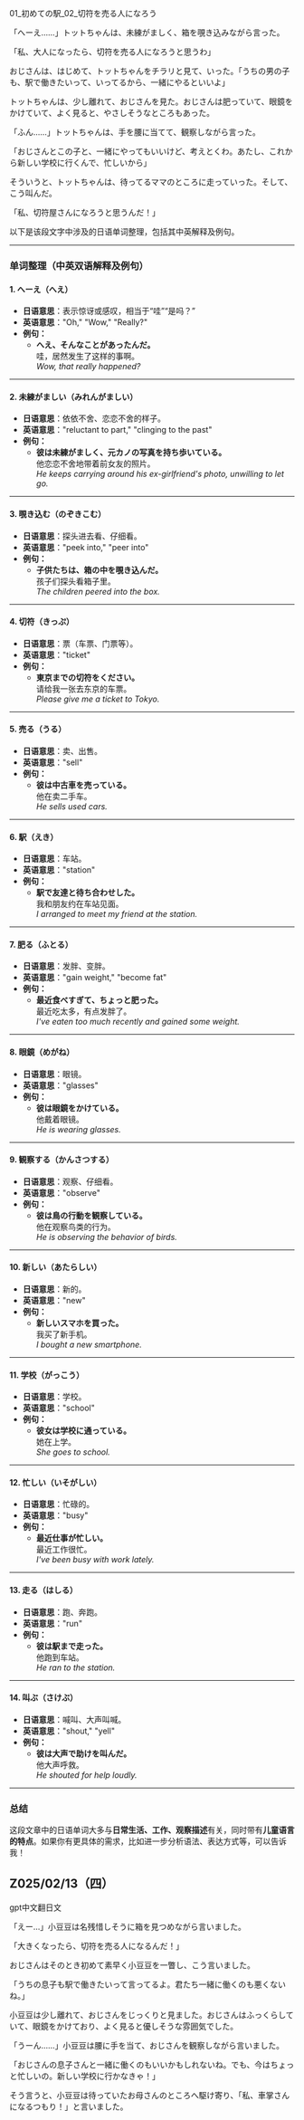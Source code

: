 01_初めての駅_02_切符を売る人になろう

「へーえ……」トットちゃんは、未練がましく、箱を覗き込みながら言った。

「私、大人になったら、切符を売る人になろうと思うわ」

おじさんは、はじめて、トットちゃんをチラリと見て、いった。「うちの男の子も、駅で働きたいって、いってるから、一緒にやるといいよ」

トットちゃんは、少し離れて、おじさんを見た。おじさんは肥っていて、眼鏡をかけていて、よく見ると、やさしそうなところもあった。

「ふん……」トットちゃんは、手を腰に当てて、観察しながら言った。

「おじさんとこの子と、一緒にやってもいいけど、考えとくわ。あたし、これから新しい学校に行くんで、忙しいから」

そういうと、トットちゃんは、待ってるママのところに走っていった。そして、こう叫んだ。

「私、切符屋さんになろうと思うんだ！」

以下是该段文字中涉及的日语单词整理，包括其中英解释及例句。  

---

### **单词整理（中英双语解释及例句）**

#### **1. へーえ（へえ）**
- **日语意思**：表示惊讶或感叹，相当于“哇”“是吗？”  
- **英语意思**："Oh," "Wow," "Really?"  
- **例句：**  
  - **へえ、そんなことがあったんだ。**  
    哇，居然发生了这样的事啊。  
    *Wow, that really happened?*  

---

#### **2. 未練がましい（みれんがましい）**
- **日语意思**：依依不舍、恋恋不舍的样子。  
- **英语意思**："reluctant to part," "clinging to the past"  
- **例句：**  
  - **彼は未練がましく、元カノの写真を持ち歩いている。**  
    他恋恋不舍地带着前女友的照片。  
    *He keeps carrying around his ex-girlfriend's photo, unwilling to let go.*  

---

#### **3. 覗き込む（のぞきこむ）**
- **日语意思**：探头进去看、仔细看。  
- **英语意思**："peek into," "peer into"  
- **例句：**  
  - **子供たちは、箱の中を覗き込んだ。**  
    孩子们探头看箱子里。  
    *The children peered into the box.*  

---

#### **4. 切符（きっぷ）**
- **日语意思**：票（车票、门票等）。  
- **英语意思**："ticket"  
- **例句：**  
  - **東京までの切符をください。**  
    请给我一张去东京的车票。  
    *Please give me a ticket to Tokyo.*  

---

#### **5. 売る（うる）**
- **日语意思**：卖、出售。  
- **英语意思**："sell"  
- **例句：**  
  - **彼は中古車を売っている。**  
    他在卖二手车。  
    *He sells used cars.*  

---

#### **6. 駅（えき）**
- **日语意思**：车站。  
- **英语意思**："station"  
- **例句：**  
  - **駅で友達と待ち合わせした。**  
    我和朋友约在车站见面。  
    *I arranged to meet my friend at the station.*  

---

#### **7. 肥る（ふとる）**
- **日语意思**：发胖、变胖。  
- **英语意思**："gain weight," "become fat"  
- **例句：**  
  - **最近食べすぎて、ちょっと肥った。**  
    最近吃太多，有点发胖了。  
    *I've eaten too much recently and gained some weight.*  

---

#### **8. 眼鏡（めがね）**
- **日语意思**：眼镜。  
- **英语意思**："glasses"  
- **例句：**  
  - **彼は眼鏡をかけている。**  
    他戴着眼镜。  
    *He is wearing glasses.*  

---

#### **9. 観察する（かんさつする）**
- **日语意思**：观察、仔细看。  
- **英语意思**："observe"  
- **例句：**  
  - **彼は鳥の行動を観察している。**  
    他在观察鸟类的行为。  
    *He is observing the behavior of birds.*  

---

#### **10. 新しい（あたらしい）**
- **日语意思**：新的。  
- **英语意思**："new"  
- **例句：**  
  - **新しいスマホを買った。**  
    我买了新手机。  
    *I bought a new smartphone.*  

---

#### **11. 学校（がっこう）**
- **日语意思**：学校。  
- **英语意思**："school"  
- **例句：**  
  - **彼女は学校に通っている。**  
    她在上学。  
    *She goes to school.*  

---

#### **12. 忙しい（いそがしい）**
- **日语意思**：忙碌的。  
- **英语意思**："busy"  
- **例句：**  
  - **最近仕事が忙しい。**  
    最近工作很忙。  
    *I've been busy with work lately.*  

---

#### **13. 走る（はしる）**
- **日语意思**：跑、奔跑。  
- **英语意思**："run"  
- **例句：**  
  - **彼は駅まで走った。**  
    他跑到车站。  
    *He ran to the station.*  

---

#### **14. 叫ぶ（さけぶ）**
- **日语意思**：喊叫、大声叫喊。  
- **英语意思**："shout," "yell"  
- **例句：**  
  - **彼は大声で助けを叫んだ。**  
    他大声呼救。  
    *He shouted for help loudly.*  

---

### **总结**
这段文章中的日语单词大多与**日常生活、工作、观察描述**有关，同时带有**儿童语言的特点**。如果你有更具体的需求，比如进一步分析语法、表达方式等，可以告诉我！


## Z025/02/13（四）

gpt中文翻日文

「えー…」小豆豆は名残惜しそうに箱を見つめながら言いました。  

「大きくなったら、切符を売る人になるんだ！」  

おじさんはそのとき初めて素早く小豆豆を一瞥し、こう言いました。  

「うちの息子も駅で働きたいって言ってるよ。君たち一緒に働くのも悪くないね。」  

小豆豆は少し離れて、おじさんをじっくりと見ました。おじさんはふっくらしていて、眼鏡をかけており、よく見ると優しそうな雰囲気でした。  

「うーん……」小豆豆は腰に手を当て、おじさんを観察しながら言いました。  

「おじさんの息子さんと一緒に働くのもいいかもしれないね。でも、今はちょっと忙しいの。新しい学校に行かなきゃ！」  

そう言うと、小豆豆は待っていたお母さんのところへ駆け寄り、「私、車掌さんになるつもり！」と言いました。
